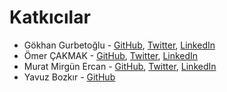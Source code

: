 # Katkıcılar

- Gökhan Gurbetoğlu - [GitHub](https://github.com/ggurbet), [Twitter](https://www.twitter.com/ggurbet), [LinkedIn](https://www.linkedin.com/in/ggurbet/)
- Ömer ÇAKMAK - [GitHub](https://github.com/farukomercakmak), [Twitter](https://twitter.com/cakmak_omar), [LinkedIn](https://www.linkedin.com/in/omercakmak/)
- Murat Mirgün Ercan - [GitHub](https://github.com/muratmirgun), [Twitter](https://www.twitter.com/muratmirgun), [LinkedIn](https://www.linkedin.com/in/murat-m-ercan/)
- Yavuz Bozkır - [GitHub](https://github.com/0sintguy)
